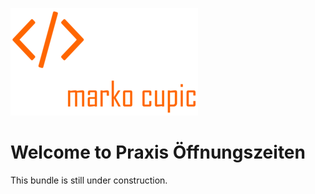 ![Alt text](docs/logo.png?raw=true "logo")


# Welcome to Praxis Öffnungszeiten
This bundle is still under construction.
